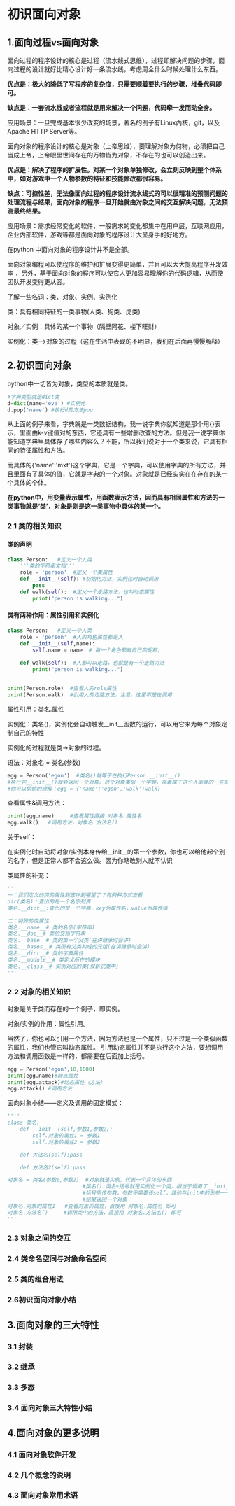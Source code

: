 # 初识面向对象

## 1.面向过程vs面向对象

​	面向过程的程序设计的核心是过程（流水线式思维），过程即解决问题的步骤，面向过程的设计就好比精心设计好一条流水线，考虑周全什么时候处理什么东西。

**优点是：极大的降低了写程序的复杂度，只需要顺着要执行的步骤，堆叠代码即可。**

**缺点是：一套流水线或者流程就是用来解决一个问题，代码牵一发而动全身。**

应用场景：一旦完成基本很少改变的场景，著名的例子有Linux內核，git，以及Apache HTTP Server等。

​	面向对象的程序设计的核心是对象（上帝思维），要理解对象为何物，必须把自己当成上帝，上帝眼里世间存在的万物皆为对象，不存在的也可以创造出来。

**优点是：解决了程序的扩展性。对某一个对象单独修改，会立刻反映到整个体系中，如对游戏中一个人物参数的特征和技能修改都很容易。**

**缺点：可控性差，无法像面向过程的程序设计流水线式的可以很精准的预测问题的处理流程与结果，面向对象的程序一旦开始就由对象之间的交互解决问题**，**无法预测最终结果。**

应用场景：需求经常变化的软件，一般需求的变化都集中在用户层，互联网应用，企业内部软件，游戏等都是面向对象的程序设计大显身手的好地方。

在python 中面向对象的程序设计并不是全部。

​	面向对象编程可以使程序的维护和扩展变得更简单，并且可以大大提高程序开发效率 ，另外，基于面向对象的程序可以使它人更加容易理解你的代码逻辑，从而使团队开发变得更从容。

了解一些名词：类、对象、实例、实例化

类：具有相同特征的一类事物(人类、狗类、虎类)

对象／实例：具体的某一个事物（隔壁阿花、楼下旺财）

实例化：类——>对象的过程（这在生活中表现的不明显，我们在后面再慢慢解释）

## 2.初识面向对象

python中一切皆为对象，类型的本质就是类。

```python
#字典类型就是dict类
d=dict(name='eva') #实例化
d.pop('name') #执行d的方法pop
```

​	从上面的例子来看，字典就是一类数据结构，我一说字典你就知道是那个用{}表示，里面由k-v键值对的东西，它还具有一些增删改查的方法。但是我一说字典你能知道字典里具体存了哪些内容么？不能，所以我们说对于一个类来说，它具有相同的特征属性和方法。

​	而具体的{'name':'mxt'}这个字典，它是一个字典，可以使用字典的所有方法，并且里面有了具体的值，它就是字典的一个对象。对象就是已经实实在在存在的某一个具体的个体。

​	**在python中，用变量表示属性，用函数表示方法，因而具有相同属性和方法的一类事物就是‘类’，对象是则是这一类事物中具体的某一个。**

### 2.1 类的相关知识

#### 类的声明

```python
class Person:   #定义一个人类
    '''类的字符串文档'''
    role = 'person'  #定义一个类属性
    def __init__(self): #初始化方法，实例化时自动调用
        pass
    def walk(self):  #定义一个走路方法，也叫动态属性
        print("person is walking...")
```

#### 类有两种作用：属性引用和实例化

```python
class Person:   #定义一个人类
    role = 'person'  #人的角色属性都是人
    def __init__(self,name):
        self.name = name  # 每一个角色都有自己的昵称;
        
    def walk(self):  #人都可以走路，也就是有一个走路方法
        print("person is walking...")


print(Person.role)  #查看人的role属性
print(Person.walk)  #引用人的走路方法，注意，这里不是在调用

```

属性引用：类名.属性

实例化：类名()，实例化会自动触发\_\_init\_\_函数的运行，可以用它来为每个对象定制自己的特性

实例化的过程就是类->对象的过程。

语法：对象名 = 类名(参数)

```python
egg = Person('egon')  #类名()就等于在执行Person.__init__()
#执行完__init__()就会返回一个对象。这个对象类似一个字典，存着属于这个人本身的一些属性和方法。
#你可以偷偷的理解：egg = {'name':'egon','walk':walk}
```

查看属性&调用方法：

```python
print(egg.name)     #查看属性直接 对象名.属性名
egg.walk()   #调用方法，对象名.方法名()
```

关于self：

​	在实例化时自动将对象/实例本身传给\_\_init\_\_的第一个参数，你也可以给他起个别的名字，但是正常人都不会这么做。因为你瞎改别人就不认识

类属性的补充：

```python
'''
一：我们定义的类的属性到底存到哪里了？有两种方式查看
dir(类名)：查出的是一个名字列表
类名.__dict__:查出的是一个字典，key为属性名，value为属性值

二：特殊的类属性
类名.__name__# 类的名字(字符串)
类名.__doc__# 类的文档字符串
类名.__base__# 类的第一个父类(在讲继承时会讲)
类名.__bases__# 类所有父类构成的元组(在讲继承时会讲)
类名.__dict__# 类的字典属性
类名.__module__# 类定义所在的模块
类名.__class__# 实例对应的类(仅新式类中)
'''
```

### 2.2 对象的相关知识

对象是关于类而存在的一个例子，即实例。

对象/实例的作用：属性引用。

当然了，你也可以引用一个方法，因为方法也是一个属性，只不过是一个类似函数的属性，我们也管它叫动态属性。
引用动态属性并不是执行这个方法，要想调用方法和调用函数是一样的，都需要在后面加上括号。

```python
egg = Person('egon',10,1000)
print(egg.name)#静态属性
print(egg.attack)#动态属性（方法）
egg.attack() #调用方法
```

面向对象小结——定义及调用的固定模式：

```python
''''
class 类名:
    def __init__(self,参数1,参数2):
        self.对象的属性1 = 参数1
        self.对象的属性2 = 参数2

    def 方法名(self):pass

    def 方法名2(self):pass

对象名 = 类名(参数1,参数2)  #对象就是实例，代表一个具体的东西
                  		#类名():类名+括号就是实例化一个类，相当于调用了__init__方法
                  		#括号里传参数，参数不需要传self，其他与init中的形参一一对应
                  		#结果返回一个对象
对象名.对象的属性1   #查看对象的属性，直接用 对象名.属性名 即可
对象名.方法名()     #调用类中的方法，直接用 对象名.方法名() 即可
'''
```



### 2.3 对象之间的交互

### 2.4 类命名空间与对象命名空间 

### 2.5 类的组合用法

### 2.6初识面向对象小结

## 3.面向对象的三大特性

### 3.1 封装

### 3.2 继承

### 3.3 多态

### 3.4 面向对象三大特性小结

## 4.面向对象的更多说明

### 4.1 面向对象软件开发

### 4.2 几个概念的说明

### 4.3 面向对象常用术语
